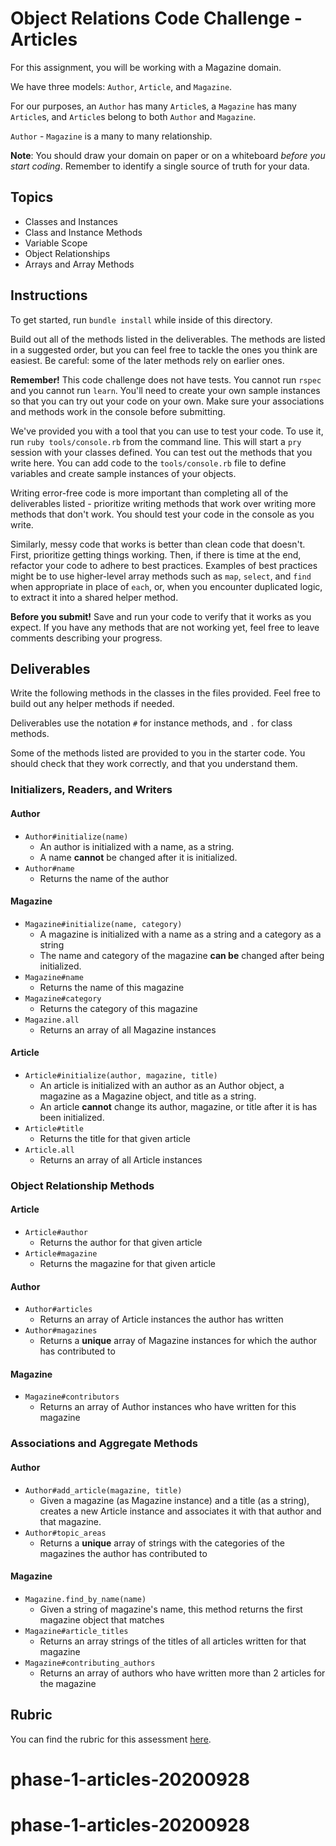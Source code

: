 # Object Relations Code Challenge - Articles

For this assignment, you will be working with a Magazine domain.

We have three models: `Author`, `Article`, and `Magazine`.

For our purposes, an `Author` has many `Article`s, a `Magazine` has many `Article`s, and `Article`s belong to both `Author` and `Magazine`.

`Author` - `Magazine` is a many to many relationship.

**Note**: You should draw your domain on paper or on a whiteboard _before you start coding_. Remember to identify a single source of truth for your data.

## Topics

- Classes and Instances
- Class and Instance Methods
- Variable Scope
- Object Relationships
- Arrays and Array Methods

## Instructions

To get started, run `bundle install` while inside of this directory.

Build out all of the methods listed in the deliverables. The methods are listed in a suggested order, but you can feel free to tackle the ones you think are easiest. Be careful: some of the later methods rely on earlier ones.

**Remember!** This code challenge does not have tests. You cannot run `rspec` and you cannot run `learn`. You'll need to create your own sample instances so that you can try out your code on your own. Make sure your associations and methods work in the console before submitting.

We've provided you with a tool that you can use to test your code. To use it, run `ruby tools/console.rb` from the command line. This will start a `pry` session with your classes defined. You can test out the methods that you write here. You can add code to the `tools/console.rb` file to define variables and create sample instances of your objects.

Writing error-free code is more important than completing all of the deliverables listed - prioritize writing methods that work over writing more methods that don't work. You should test your code in the console as you write.

Similarly, messy code that works is better than clean code that doesn't. First, prioritize getting things working. Then, if there is time at the end, refactor your code to adhere to best practices. Examples of best practices might be to use higher-level array methods such as `map`, `select`, and `find` when appropriate in place of `each`, or, when you encounter duplicated logic, to extract it into a shared helper method.

**Before you submit!** Save and run your code to verify that it works as you expect. If you have any methods that are not working yet, feel free to leave comments describing your progress.

## Deliverables

Write the following methods in the classes in the files provided. Feel free to build out any helper methods if needed.

Deliverables use the notation `#` for instance methods, and `.` for class methods.

Some of the methods listed are provided to you in the starter code. You should check that they work correctly, and that you understand them.

### Initializers, Readers, and Writers

#### Author

- `Author#initialize(name)`
  - An author is initialized with a name, as a string.
  - A name **cannot** be changed after it is initialized.
- `Author#name`
  - Returns the name of the author

#### Magazine

- `Magazine#initialize(name, category)`
  - A magazine is initialized with a name as a string and a category as a string
  - The name and category of the magazine **can be** changed after being initialized.
- `Magazine#name`
  - Returns the name of this magazine
- `Magazine#category`
  - Returns the category of this magazine
- `Magazine.all`
  - Returns an array of all Magazine instances

#### Article

- `Article#initialize(author, magazine, title)`
  - An article is initialized with an author as an Author object, a magazine as a Magazine object, and title as a string.
  - An article **cannot** change its author, magazine, or title after it is has been initialized.
- `Article#title`
  - Returns the title for that given article
- `Article.all`
  - Returns an array of all Article instances

### Object Relationship Methods

#### Article

- `Article#author`
  - Returns the author for that given article
- `Article#magazine`
  - Returns the magazine for that given article

#### Author

- `Author#articles`
  - Returns an array of Article instances the author has written
- `Author#magazines`
  - Returns a **unique** array of Magazine instances for which the author has contributed to

#### Magazine

- `Magazine#contributors`
  - Returns an array of Author instances who have written for this magazine

### Associations and Aggregate Methods

#### Author

- `Author#add_article(magazine, title)`
  - Given a magazine (as Magazine instance) and a title (as a string), creates a new Article instance and associates it with that author and that magazine.
- `Author#topic_areas`
  - Returns a **unique** array of strings with the categories of the magazines the author has contributed to

#### Magazine

- `Magazine.find_by_name(name)`
  - Given a string of magazine's name, this method returns the first magazine object that matches
- `Magazine#article_titles`
  - Returns an array strings of the titles of all articles written for that magazine
- `Magazine#contributing_authors`
  - Returns an array of authors who have written more than 2 articles for the magazine

## Rubric

You can find the rubric for this assessment [here](https://github.com/learn-co-curriculum/se-rubrics/blob/master/module-1.md).
# phase-1-articles-20200928
# phase-1-articles-20200928

